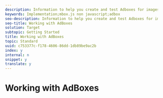 ```yaml
---
description: Information to help you create and test Adboxes for images and email messages.
keywords: Implementation;mbox.js non javascript;adbox
seo-description: Information to help you create and test Adboxes for images and email messages.
seo-title: Working with AdBoxes
solution: Target
subtopic: Getting Started
title: Working with AdBoxes
topic: Standard
uuid: c753377c-f178-4606-86dd-1db89be9ac2b
index: y
internal: n
snippet: y
translate: y
---
```


# Working with AdBoxes

